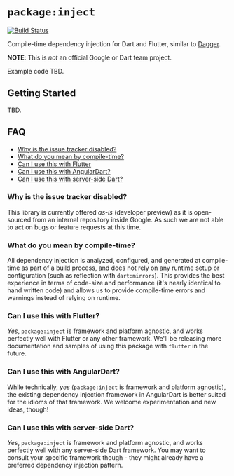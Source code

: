 # `package:inject`

[![Build Status](https://travis-ci.org/google/inject.dart.svg?branch=master)](https://travis-ci.org/google/inject.dart)

Compile-time dependency injection for Dart and Flutter, similar to [Dagger][].

[Dagger]: https://google.github.io/dagger/

**NOTE**: This is _not_ an official Google or Dart team project.

Example code TBD.

## Getting Started

TBD.

## FAQ

* [Why is the issue tracker disabled?](#why-is-the-issue-tracker-disabled)
* [What do you mean by compile-time?](#what-do-you-mean-by-compile-time)
* [Can I use this with Flutter](#can-i-use-this-with-flutter)
* [Can I use this with AngularDart?](#can-i-use-this-with-angulardart)
* [Can I use this with server-side Dart?](#can-i-use-this-with-server-side-dart)

### Why is the issue tracker disabled?

This library is currently offered _as-is_ (developer preview) as it is
open-sourced from an internal repository inside Google. As such we are not able
to act on bugs or feature requests at this time.

### What do you mean by compile-time?

All dependency injection is analyzed, configured, and generated at compile-time
as part of a build process, and does not rely on any runtime setup or
configuration (such as reflection with `dart:mirrors`). This provides the best
experience in terms of code-size and performance (it's nearly identical to hand
written code) and allows us to provide compile-time errors and warnings instead
of relying on runtime.

### Can I use this with Flutter?

_Yes_, `package:inject` is framework and platform agnostic, and works perfectly
well with Flutter or any other framework. We'll be releasing more
documentation and samples of using this package with `flutter` in the future.

### Can I use this with AngularDart?

While technically, _yes_ (`package:inject` is framework and platform agnostic),
the existing dependency injection framework in AngularDart is better suited for
the idioms of that framework. We welcome experimentation and new ideas, though!

### Can I use this with server-side Dart?

_Yes_, `package:inject` is framework and platform agnostic, and works perfectly
well with any server-side Dart framework. You may want to consult your specific
framework though - they might already have a preferred dependency injection
pattern.
